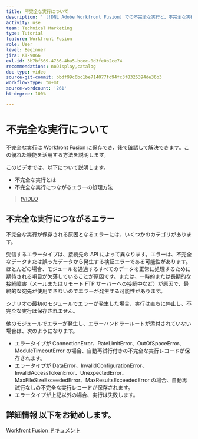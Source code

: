 ```yaml
---
title: 不完全な実行について
description: ' [!DNL Adobe Workfront Fusion] での不完全な実行と、不完全な実行につながるエラーの処理方法を説明します。'
activity: use
team: Technical Marketing
type: Tutorial
feature: Workfront Fusion
role: User
level: Beginner
jira: KT-9066
exl-id: 3b7bf669-4736-4ba5-bcec-0d3fe0b2ce74
recommendations: noDisplay,catalog
doc-type: video
source-git-commit: bbdf99c6bc1be714077fd94fc3f8325394de36b3
workflow-type: tm+mt
source-wordcount: '261'
ht-degree: 100%

---
```


# 不完全な実行について

不完全な実行は Workfront Fusion に保存でき、後で確認して解決できます。この優れた機能を活用する方法を説明します。

このビデオでは、以下について説明します。

* 不完全な実行とは
* 不完全な実行につながるエラーの処理方法

>[!VIDEO](https://video.tv.adobe.com/v/3418151/?quality=12&learn=on&enablevpops=1&captions=jpn)

## 不完全な実行につながるエラー

不完全な実行が保存される原因となるエラーには、いくつかのカテゴリがあります。

受信するエラータイプは、接続先の API によって異なります。エラーは、不完全なデータまたは誤ったデータから発生する検証エラーである可能性があります。ほとんどの場合、モジュールを通過するすべてのデータを正常に処理するために期待される項目が欠落していることが原因です。または、一時的または長期的な接続障害（メールまたはリモート FTP サーバーへの接続中など）が原因で、最終的な宛先が使用できないのでエラーが発生する可能性があります。

シナリオの最初のモジュールでエラーが発生した場合、実行は直ちに停止し、不完全な実行は保存されません。

他のモジュールでエラーが発生し、エラーハンドラールートが添付されていない場合は、次のようになります。

* エラータイプが ConnectionError、RateLimitError、OutOfSpaceError、ModuleTimeoutError の場合、自動再試行付きの不完全な実行レコードが保存されます。
* エラータイプが DataError、InvalidConfigurationError、InvalidAccessTokenError、UnexpectedError、MaxFileSizeExceededError、MaxResultsExceededError の場合、自動再試行なしの不完全な実行レコードが保存されます。
* エラータイプが上記以外の場合、実行は失敗します。

## 詳細情報 以下をお勧めします。

[Workfront Fusion ドキュメント](https://experienceleague.adobe.com/ja/docs/workfront-fusion/using/get-started-with-fusion/understand-workfront-fusion/workfront-fusion-overview)

